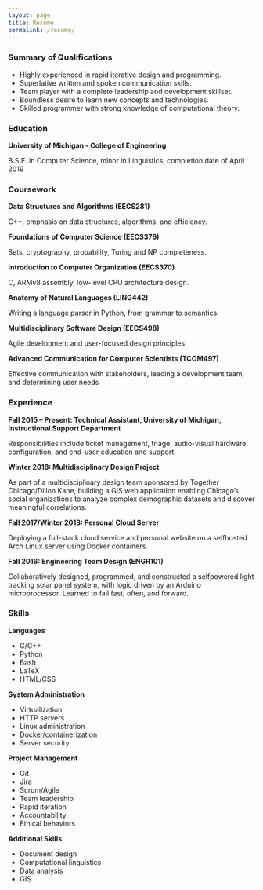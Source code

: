 ```yaml
---
layout: page
title: Resume
permalink: /resume/
---
```


### Summary of Qualifications
*   Highly experienced in rapid iterative design and programming.
*   Superlative written and spoken communication skills.
*   Team player with a complete leadership and development skillset.
*   Boundless desire to learn new concepts and technologies.
*   Skilled programmer with strong knowledge of computational theory.

### Education

**University of Michigan - College of Engineering**

B.S.E. in Computer Science, minor in Linguistics, completion date of April 2019

### Coursework
**Data Structures and Algorithms (EECS281)**

C++, emphasis on data structures, algorithms, and efficiency.

**Foundations of Computer Science (EECS376)**

Sets, cryptography, probability, Turing and NP completeness.

**Introduction to Computer Organization (EECS370)**

C, ARMv8 assembly, low-level CPU architecture design.

**Anatomy of Natural Languages (LING442)**

Writing a language parser in Python, from grammar to semantics. 

**Multidisciplinary Software Design (EECS498)**

Agile development and user-focused design principles.

**Advanced Communication for Computer Scientists (TCOM497)**

Effective communication with stakeholders, leading a development team, and determining user needs


### Experience

**Fall 2015 – Present: Technical Assistant, University of Michigan, Instructional Support Department**

Responsibilities include ticket management, triage, audio-visual hardware configuration, and end-user education and support.

**Winter 2018: Multidisciplinary Design Project**

As part of a multidisciplinary design team sponsored by Together Chicago/Dillon Kane, building a GIS web application enabling Chicago’s social organizations to analyze complex demographic datasets and discover meaningful correlations.

**Fall 2017/Winter 2018: Personal Cloud Server**

Deploying a full-stack cloud service and personal website on a selfhosted Arch Linux server using Docker containers.

**Fall 2016: Engineering Team Design (ENGR101)**

Collaboratively designed, programmed, and constructed a selfpowered light tracking solar panel system, with logic driven by an Arduino microprocessor. Learned to fail fast, often, and forward.

### Skills

**Languages**

* C/C++ 
* Python 
* Bash 
* LaTeX 
* HTML/CSS

**System Administration**

* Virtualization 
* HTTP servers 
* Linux administration 
* Docker/containerization 
* Server security

**Project Management**

* Git 
* Jira 
* Scrum/Agile 
* Team leadership 
* Rapid iteration 
* Accountability 
* Ethical behaviors

**Additional Skills**

* Document design 
* Computational linguistics 
* Data analysis 
* GIS